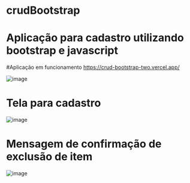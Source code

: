 # crudBootstrap
# Aplicação para cadastro utilizando bootstrap e javascript
#Aplicação em funcionamento
https://crud-bootstrap-two.vercel.app/

![image](https://user-images.githubusercontent.com/109484017/210671912-7ddc7b26-e5c8-4229-b012-b0c1e456748d.png)

# Tela para cadastro
![image](https://user-images.githubusercontent.com/109484017/210672012-9e18cb4c-88f3-4d2e-9c2d-6e0628b7347e.png)

# Mensagem de confirmação de exclusão de item
![image](https://user-images.githubusercontent.com/109484017/210672152-5e1fb551-cdfb-4cd6-a62f-0afedff67a68.png)

